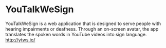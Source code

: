 # YouTalkWeSign

YouTalkWeSign is a web application that is designed to serve people with hearing impairments or deafness. Through an on-screen avatar, the app translates the spoken words in YouTube videos into sign language. http://ytws.io/
